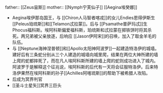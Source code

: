father:: [[Zeus宙斯]]
mother:: [[Nymph宁芙仙子]] [[Aegina埃癸娜]]

- Aegina埃伊那岛国王，与 [[Chiron人马智者喀戎]]的女儿Endies恩得伊斯生 [[Peleus珀琉斯]]和[[Telamon忒拉蒙]]。后与 [[Psamathe普萨玛忒]]生Phocus福科斯。埃阿科斯偏爱福科斯，珀琉斯和忒拉蒙在掷铁饼时将其杀死。两兄弟被父亲放逐，后响应 [[Jason伊阿宋]]的召唤，加入了取金羊毛的队伍。
- 与 [[Neptune海神涅普顿]]和[[Apollo太阳神阿波罗]]一起建造特洛伊的城墙。建好后有三条蛇分别从三个人建造的城墙向城里爬，结果在两位大神所建的墙上爬的蛇都摔死了，而在凡人埃阿科斯所建的墙上爬的蛇则成功进入了城内。阿波罗于是解释这个征兆说，埃阿科斯的后代有一天将会征服特洛伊。后来特洛伊果然在埃阿科斯的孙子[[Achilles阿喀琉斯]]的帮助下被希腊人攻陷。
- 后成为冥界判官
- [[圣斗士星矢]]冥界三巨头
